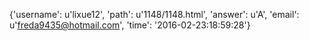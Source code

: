 {'username': u'lixue12', 'path': u'1148/1148.html', 'answer': u'A', 'email': u'freda9435@hotmail.com', 'time': '2016-02-23:18:59:28'}